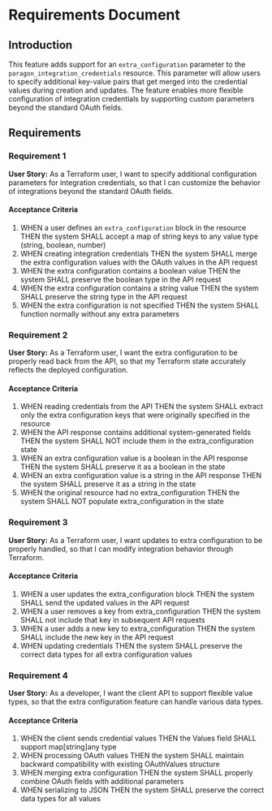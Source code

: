 # Requirements Document

## Introduction

This feature adds support for an `extra_configuration` parameter to the `paragon_integration_credentials` resource. This parameter will allow users to specify additional key-value pairs that get merged into the credential values during creation and updates. The feature enables more flexible configuration of integration credentials by supporting custom parameters beyond the standard OAuth fields.

## Requirements

### Requirement 1

**User Story:** As a Terraform user, I want to specify additional configuration parameters for integration credentials, so that I can customize the behavior of integrations beyond the standard OAuth fields.

#### Acceptance Criteria

1. WHEN a user defines an `extra_configuration` block in the resource THEN the system SHALL accept a map of string keys to any value type (string, boolean, number)
2. WHEN creating integration credentials THEN the system SHALL merge the extra configuration values with the OAuth values in the API request
3. WHEN the extra configuration contains a boolean value THEN the system SHALL preserve the boolean type in the API request
4. WHEN the extra configuration contains a string value THEN the system SHALL preserve the string type in the API request
5. WHEN the extra configuration is not specified THEN the system SHALL function normally without any extra parameters

### Requirement 2

**User Story:** As a Terraform user, I want the extra configuration to be properly read back from the API, so that my Terraform state accurately reflects the deployed configuration.

#### Acceptance Criteria

1. WHEN reading credentials from the API THEN the system SHALL extract only the extra configuration keys that were originally specified in the resource
2. WHEN the API response contains additional system-generated fields THEN the system SHALL NOT include them in the extra_configuration state
3. WHEN an extra configuration value is a boolean in the API response THEN the system SHALL preserve it as a boolean in the state
4. WHEN an extra configuration value is a string in the API response THEN the system SHALL preserve it as a string in the state
5. WHEN the original resource had no extra_configuration THEN the system SHALL NOT populate extra_configuration in the state

### Requirement 3

**User Story:** As a Terraform user, I want updates to extra configuration to be properly handled, so that I can modify integration behavior through Terraform.

#### Acceptance Criteria

1. WHEN a user updates the extra_configuration block THEN the system SHALL send the updated values in the API request
2. WHEN a user removes a key from extra_configuration THEN the system SHALL not include that key in subsequent API requests
3. WHEN a user adds a new key to extra_configuration THEN the system SHALL include the new key in the API request
4. WHEN updating credentials THEN the system SHALL preserve the correct data types for all extra configuration values

### Requirement 4

**User Story:** As a developer, I want the client API to support flexible value types, so that the extra configuration feature can handle various data types.

#### Acceptance Criteria

1. WHEN the client sends credential values THEN the Values field SHALL support map[string]any type
2. WHEN processing OAuth values THEN the system SHALL maintain backward compatibility with existing OAuthValues structure
3. WHEN merging extra configuration THEN the system SHALL properly combine OAuth fields with additional parameters
4. WHEN serializing to JSON THEN the system SHALL preserve the correct data types for all values